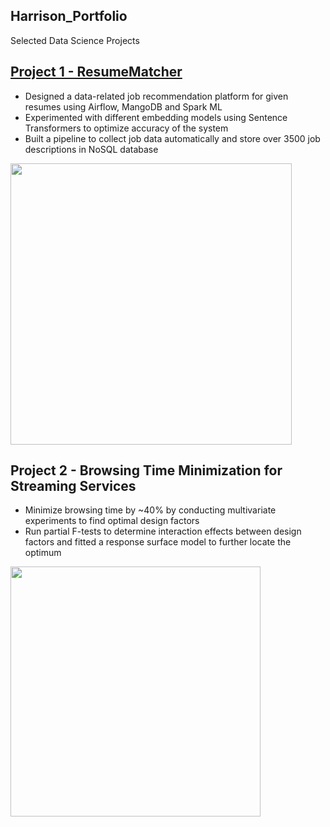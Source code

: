 ## Harrison_Portfolio
Selected Data Science Projects 

## [Project 1 - ResumeMatcher ](https://github.com/HarrisonJYU/ResumeMatcher)

- Designed a data-related job recommendation platform for given resumes using Airflow, MangoDB and Spark ML
- Experimented with different embedding models using Sentence Transformers to optimize accuracy of the system
- Built a pipeline to collect job data automatically and store over 3500 job descriptions in NoSQL database

<img src="https://github.com/HarrisonJYU/Harrison_Portfolio/blob/main/image/resume_results.png" alt=" " width="450"/>


## Project 2 - Browsing Time Minimization for Streaming Services
- Minimize browsing time by ~40% by conducting multivariate experiments to find optimal design factors 
- Run partial F-tests to determine interaction effects between design factors and fitted a response surface model to further locate the optimum

<img src="https://github.com/HarrisonJYU/Harrison_Portfolio/blob/main/image/browsing_time_ccd.png" alt=" " width="400"/>
